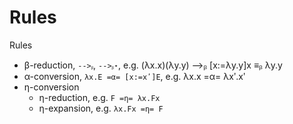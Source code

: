 # Rules

Rules
- β-reduction, `-->ᵦ`, `-->ᵦ⋆`, e.g. (λx.x)(λy.y) -->ᵦ [x:=λy.y]x ≡ᵦ λy.y
- α-conversion, `λx.E =α= [x:=xʹ]E`, e.g. λx.x =α= λxʹ.xʹ
- η-conversion
  - η-reduction, e.g. `F =η= λx.Fx`
  - η-expansion, e.g. `λx.Fx =η= F`
